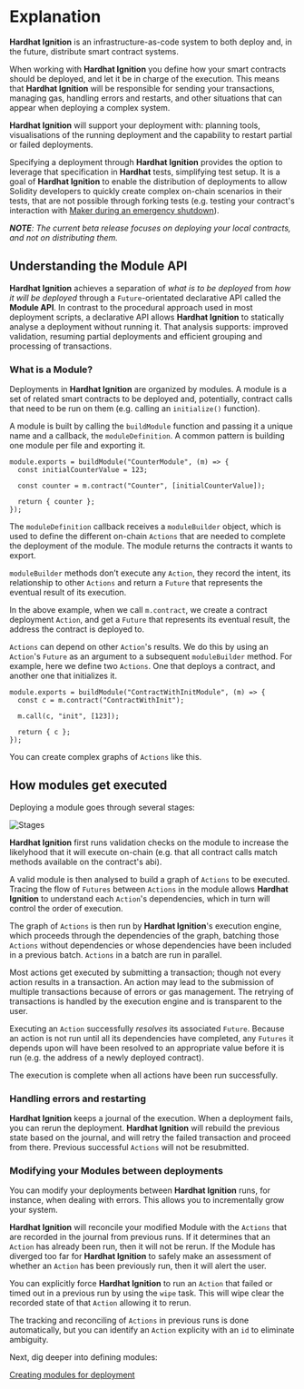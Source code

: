 # Explanation

**Hardhat Ignition** is an infrastructure-as-code system to both deploy and, in the future, distribute smart contract systems.

When working with **Hardhat Ignition** you define how your smart contracts should be deployed, and let it be in charge of the execution. This means that **Hardhat Ignition** will be responsible for sending your transactions, managing gas, handling errors and restarts, and other situations that can appear when deploying a complex system.

**Hardhat Ignition** will support your deployment with: planning tools, visualisations of the running deployment and the capability to restart partial or failed deployments.

Specifying a deployment through **Hardhat Ignition** provides the option to leverage that specification in **Hardhat** tests, simplifying test setup. It is a goal of **Hardhat Ignition** to enable the distribution of deployments to allow Solidity developers to quickly create complex on-chain scenarios in their tests, that are not possible through forking tests (e.g. testing your contract's interaction with [Maker during an emergency shutdown](https://docs.makerdao.com/smart-contract-modules/shutdown)).

_**NOTE**: The current beta release focuses on deploying your local contracts, and not on distributing them._

## Understanding the Module API

**Hardhat Ignition** achieves a separation of _what is to be deployed_ from _how it will be deployed_ through a `Future`-orientated declarative API called the **Module API**. In contrast to the procedural approach used in most deployment scripts, a declarative API allows **Hardhat Ignition** to statically analyse a deployment without running it. That analysis supports: improved validation, resuming partial deployments and efficient grouping and processing of transactions.

### What is a Module?

Deployments in **Hardhat Ignition** are organized by modules. A module is a set of related smart contracts to be deployed and, potentially, contract calls that need to be run on them (e.g. calling an `initialize()` function).

A module is built by calling the `buildModule` function and passing it a unique name and a callback, the `moduleDefinition`. A common pattern is building one module per file and exporting it.

```tsx
module.exports = buildModule("CounterModule", (m) => {
  const initialCounterValue = 123;

  const counter = m.contract("Counter", [initialCounterValue]);

  return { counter };
});
```

The `moduleDefinition` callback receives a `moduleBuilder` object, which is used to define the different on-chain `Actions` that are needed to complete the deployment of the module. The module returns the contracts it wants to export.

`moduleBuilder` methods don’t execute any `Action`, they record the intent, its relationship to other `Actions` and return a `Future` that represents the eventual result of its execution.

In the above example, when we call `m.contract`, we create a contract deployment `Action`, and get a `Future` that represents its eventual result, the address the contract is deployed to.

`Actions` can depend on other `Action`'s results. We do this by using an `Action`'s `Future` as an argument to a subsequent `moduleBuilder` method. For example, here we define two `Actions`. One that deploys a contract, and another one that initializes it.

```tsx
module.exports = buildModule("ContractWithInitModule", (m) => {
  const c = m.contract("ContractWithInit");

  m.call(c, "init", [123]);

  return { c };
});
```

You can create complex graphs of `Actions` like this.

## How modules get executed

Deploying a module goes through several stages:

![Stages](/hardhat-ignition-images/hardhat_ignition_stages.png)

**Hardhat Ignition** first runs validation checks on the module to increase the likelyhood that it will execute on-chain (e.g. that all contract calls match methods available on the contract's abi).

A valid module is then analysed to build a graph of `Actions` to be executed. Tracing the flow of `Futures` between `Actions` in the module allows **Hardhat Ignition** to understand each `Action`'s dependencies, which in turn will control the order of execution.

The graph of `Actions` is then run by **Hardhat Ignition**'s execution engine, which proceeds through the dependencies of the graph, batching those `Actions` without dependencies or whose dependencies have been included in a previous batch. `Actions` in a batch are run in parallel.

Most actions get executed by submitting a transaction; though not every action results in a transaction. An action may lead to the submission of multiple transactions because of errors or gas management. The retrying of transactions is handled by the execution engine and is transparent to the user.

Executing an `Action` successfully _resolves_ its associated `Future`. Because an action is not run until all its dependencies have completed, any `Futures` it depends upon will have been resolved to an appropriate value before it is run (e.g. the address of a newly deployed contract).

The execution is complete when all actions have been run successfully.

### Handling errors and restarting

**Hardhat Ignition** keeps a journal of the execution. When a deployment fails, you can rerun the deployment. **Hardhat Ignition** will rebuild the previous state based on the journal, and will retry the failed transaction and proceed from there. Previous successful `Actions` will not be resubmitted.

### Modifying your Modules between deployments

You can modify your deployments between **Hardhat Ignition** runs, for instance, when dealing with errors. This allows you to incrementally grow your system.

**Hardhat Ignition** will reconcile your modified Module with the `Actions` that are recorded in the journal from previous runs. If it determines that an `Action` has already been run, then it will not be rerun. If the Module has diverged too far for **Hardhat Ignition** to safely make an assessment of whether an `Action` has been previously run, then it will alert the user.

You can explicitly force **Hardhat Ignition** to run an `Action` that failed or timed out in a previous run by using the `wipe` task. This will wipe clear the recorded state of that `Action` allowing it to rerun.

The tracking and reconciling of `Actions` in previous runs is done automatically, but you can identify an `Action` explicity with an `id` to eliminate ambiguity.

Next, dig deeper into defining modules:

[Creating modules for deployment](./creating-modules.md)
